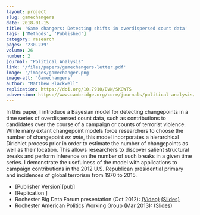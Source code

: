 ```yaml
---
layout: project
slug: gamechangers
date: 2018-01-15
title: 'Game changers: Detecting shifts in overdispersed count data'
tags: ['Methods', 'Published']
category: research
pages: '230-239'
volume: 26
number: 2
journal: "Political Analysis"
link: '/files/papers/gamechangers-letter.pdf'
image: '/images/gamechanger.png'
image-alt: 'Gamechangers'
author: "Matthew Blackwell"
replication: https://doi.org/10.7910/DVN/SKGWTS
pubversion: https://www.cambridge.org/core/journals/political-analysis/article/game-changers-detecting-shifts-in-overdispersed-count-data/6A4B2F89AB326DD02F580E0EF384E466
---
```


In this paper, I introduce a Bayesian model for detecting changepoints in a time series of overdispersed count data, such as contributions to candidates over the course of a campaign or counts of terrorist violence.  While many extant changepoint models force researchers to choose the number of changepoint *ex ante*, this model incorporates a hierarchical Dirichlet process prior in order to estimate the number of changepoints as well as their location. This allows researchers to discover salient structural breaks and perform inference on the number of such breaks in a given time series. I demonstrate the usefulness of the model with applications to campaign contributions in the 2012 U.S. Republican presidential primary and incidences of global terrorism from 1970 to 2015.

* [Publisher Version][pub]
* [Replication ]
* Rochester Big Data Forum presentation (Oct 2012): [(Video)][vid] [(Slides)][slides]
* Rochester American Politics Working Group (Mar 2013): [(Slides)][apwg]


[gc]:  /files/papers/gamechangers-letter.pdf
[poster2012]:  /files/papers/polmeth-poster2012.pdf
[polmeth2012]: http://polmeth.web.unc.edu/
[slides]: /files/papers/gc-slides.pdf
[vid]: http://www.youtube.com/watch?v=B5MwFOxfHZ8
[apwg]: /files/papers/gc-slides-apwg.pdf
